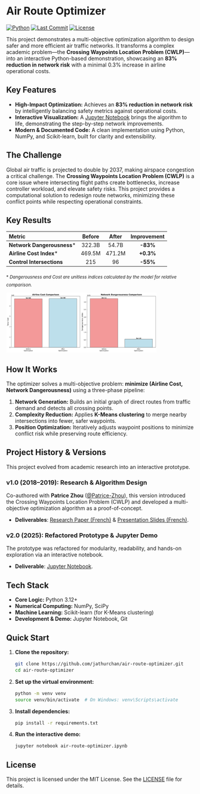 # Air Route Optimizer

[![Python](https://img.shields.io/badge/Python-3.12%2B-blue)](https://www.python.org/)
[![Last Commit](https://img.shields.io/github/last-commit/jathurchan/air-route-optimizer)](https://github.com/jathurchan/air-route-optimizer/commits/main)
[![License](https://img.shields.io/github/license/jathurchan/air-route-optimizer)](LICENSE)

This project demonstrates a multi-objective optimization algorithm to design safer and more efficient air traffic networks. It transforms a complex academic problem—the **Crossing Waypoints Location Problem (CWLP)**—into an interactive Python-based demonstration, showcasing an **83% reduction in network risk** with a minimal 0.3% increase in airline operational costs.

## Key Features

* **High-Impact Optimization:** Achieves an **83% reduction in network risk** by intelligently balancing safety metrics against operational costs.
* **Interactive Visualization:** A [Jupyter Notebook](/air-route-optimizer.ipynb) brings the algorithm to life, demonstrating the step-by-step network improvements.
* **Modern & Documented Code:** A clean implementation using Python, NumPy, and Scikit-learn, built for clarity and extensibility.

## The Challenge

Global air traffic is projected to double by 2037, making airspace congestion a critical challenge. The **Crossing Waypoints Location Problem (CWLP)** is a core issue where intersecting flight paths create bottlenecks, increase controller workload, and elevate safety risks. This project provides a computational solution to redesign route networks, minimizing these conflict points while respecting operational constraints.

## Key Results

| Metric | Before | After | Improvement |
| :--- | :---: | :---: | :---: |
| **Network Dangerousness**\* | 322.3B | 54.7B | **-83%** |
| **Airline Cost Index**\* | 469.5M | 471.2M | **+0.3%** |
| **Control Intersections** | 215 | 96 | **-55%** |

<p align="left"><sub>* <em>Dangerousness and Cost are unitless indices calculated by the model for relative comparison.</em></sub></p>

<p align="left">
  <img src="results/optimization_comparison.png" alt="Performance Metrics" width="80%"/>
</p>

## **How It Works**

The optimizer solves a multi-objective problem: **minimize (Airline Cost, Network Dangerousness)** using a three-phase pipeline:

1. **Network Generation:** Builds an initial graph of direct routes from traffic demand and detects all crossing points.
2. **Complexity Reduction:** Applies **K-Means clustering** to merge nearby intersections into fewer, safer waypoints.
3. **Position Optimization:** Iteratively adjusts waypoint positions to minimize conflict risk while preserving route efficiency.

## Project History & Versions

This project evolved from academic research into an interactive prototype.

### v1.0 (2018–2019): Research & Algorithm Design

Co-authored with **Patrice Zhou** ([@Patrice-Zhou](https://github.com/Patrice-Zhou)), this version introduced the Crossing Waypoints Location Problem (CWLP) and developed a multi-objective optimization algorithm as a proof-of-concept.

* **Deliverables**: [Research Paper (French)](/paper_fr.pdf) & [Presentation Slides (French)](/slides_fr.pdf).

### v2.0 (2025): Refactored Prototype & Jupyter Demo

The prototype was refactored for modularity, readability, and hands-on exploration via an interactive notebook.

* **Deliverable**: [Jupyter Notebook](/air-route-optimizer.ipynb).

## Tech Stack

* **Core Logic:** Python 3.12+
* **Numerical Computing:** NumPy, SciPy
* **Machine Learning:** Scikit-learn (for K-Means clustering)
* **Development & Demo:** Jupyter Notebook, Git

## Quick Start

1. **Clone the repository:**

    ```bash
    git clone https://github.com/jathurchan/air-route-optimizer.git
    cd air-route-optimizer
    ```

2. **Set up the virtual environment:**

    ```bash
    python -m venv venv
    source venv/bin/activate  # On Windows: venv\Scripts\activate
    ```

3. **Install dependencies:**

    ```bash
    pip install -r requirements.txt
    ```

4. **Run the interactive demo:**

    ```bash
    jupyter notebook air-route-optimizer.ipynb
    ```

## License

This project is licensed under the MIT License. See the [LICENSE](/LICENSE) file for details.
